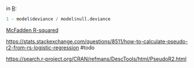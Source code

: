 ---
---

in [R](R.md):

````r
1 - model$deviance / model$null.deviance
````

[McFadden R-squared](McFadden%20R-squared.md)

https://stats.stackexchange.com/questions/8511/how-to-calculate-pseudo-r2-from-rs-logistic-regression #todo 

https://search.r-project.org/CRAN/refmans/DescTools/html/PseudoR2.html
